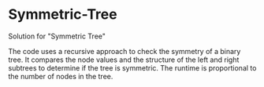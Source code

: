 # Symmetric-Tree
Solution for "Symmetric Tree"

The code uses a recursive approach to check the symmetry of a binary tree. It compares the node values and the structure of the left and right subtrees to determine if the tree is symmetric. The runtime is proportional to the number of nodes in the tree.
